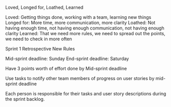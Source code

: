 Loved, Longed for, Loathed, Learned

Loved: Getting things done, working with a team, learning new things
Longed for: More time, more communication, more clarity
Loathed: Not having enough time, not having enough communication, not having enough clarity
Learned: That we need more rules, we need to spread out the points, we need to check in more often

Sprint 1 Retrospective New Rules

Mid-sprint deadline: Sunday
End-sprint deadline: Saturday

Have 3 points worth of effort done by Mid-sprint deadline

Use tasks to notify other team members of progress on user stories by mid-sprint deadline

Each person is responsible for their tasks and user story descriptions during the sprint backlog.
